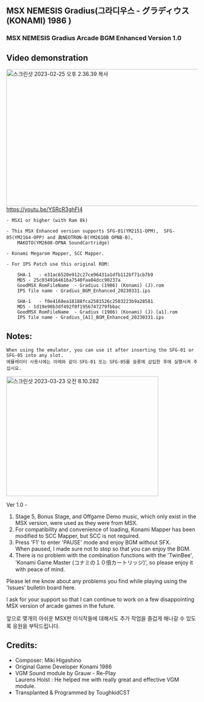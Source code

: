 ## MSX NEMESIS Gradius(그라디우스 - グラディウス (KONAMI) 1986  )
### MSX NEMESIS Gradius Arcade BGM Enhanced Version 1.0


## Video demonstration
<a data-flickr-embed="true" href="https://youtu.be/YSRcR3ghFl4" title="스크린샷 2023-02-25 오후 2.36.39 복사"><img src="https://live.staticflickr.com/65535/52764217169_66ce01bc7c_z.jpg" width="640" height="360" alt="스크린샷 2023-02-25 오후 2.36.39 복사"/>
https://youtu.be/YSRcR3ghFl4

	- MSX1 or higher (with Ram 8k) 
 
	- This MSX Enhanced version supports SFG-01(YM2151-OPM),  SFG-05(YM2164-OPP) and 眞NEOTRON-B(YM2610B OPNB-B), 
		MAKOTO(YM2608-OPNA SoundCartridge)
 
	- Konami Megarom Mapper, SCC Mapper. 
	
	- For IPS Patch use this original ROM:

    	SHA-1 	- e31ac6520e912c27ce96431a1dfb112bf71cb7b9
		MD5	- 25c0349164616a7540faa04dcc90237a 
		GoodMSX RomFileName  - Gradius (1986) (Konami) (J).rom
		IPS file name - Gradius_BGM_Enhanced_20230331.ips  

		SHA-1 	- f0e4168ea18188fca2581526c2503223b9a28581
		MD5	- 1d19e90b3df492f0f1956747279fbbac 
		GoodMSX RomFileName  - Gradius (1986) (Konami) (J) [a1].rom
		IPS file name - Gradius_[A1]_BGM_Enhanced_20230331.ips  
		

## Notes:

	When using the emulator, you can use it after inserting the SFG-01 or SFG-05 into any slot.
	에뮬레이터 사용시에는 아래와 같이 SFG-01 또는 SFG-05를 슬롯에 삽입한 후에 실행시켜 주십시요. 

<a data-flickr-embed="true" href="https://youtu.be/XkGImSIZD0k" title="스크린샷 2023-03-23 오전 8.10.282"><img src="https://live.staticflickr.com/65535/52765270524_41aa7b6834_w.jpg" width="400" height="315" alt="스크린샷 2023-03-23 오전 8.10.282"/></a>


Ver 1.0 - 

1. Stage 5, Bonus Stage, and Offgame Demo music, which only exist in the MSX version, were used as they were from MSX.
2. For compatibility and convenience of loading, Konami Mapper has been modified to SCC Mapper, but SCC is not required.
3. Press 'F1' to enter 'PAUSE' mode and enjoy BGM without SFX.   
   When paused, I made sure not to stop so that you can enjoy the BGM.
4. There is no problem with the combination functions with the 'TwinBee', 'Konami Game Master (コナミの１０倍カートリッジ)', 
   so please enjoy it with peace of mind.
   

Please let me know about any problems you find while playing using the 'Issues' bulletin board here.
    	
I ask for your support so that 
            I can continue to work on a few disappointing MSX version of arcade games in the future.

앞으로 몇개의 아쉬운 MSX판 이식작들에 대해서도 추가 작업을 즐겁게 해나갈 수 있도록 응원을 부탁드립니다. 


## Credits:

- Composer: 	Miki Higashino
- Original Game Developer Konami 1986
- VGM Sound module by Grauw - Re-Play                           
  Laurens Holst : He helped me with really great and effective VGM module.
- Transplanted & Programmed by ToughkidCST 
